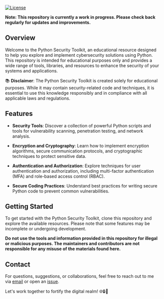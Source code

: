 [![License](https://img.shields.io/badge/license-MIT-blue.svg)](LICENSE)

**Note: This repository is currently a work in progress. Please check back regularly for updates and improvements.**

## Overview

Welcome to the Python Security Toolkit, an educational resource designed to help you explore and implement cybersecurity solutions using Python. This repository is intended for educational purposes only and provides a wide range of tools, libraries, and resources to enhance the security of your systems and applications.

📚 **Disclaimer**: The Python Security Toolkit is created solely for educational purposes. While it may contain security-related code and techniques, it is essential to use this knowledge responsibly and in compliance with all applicable laws and regulations.

## Features

- **Security Tools**: Discover a collection of powerful Python scripts and tools for vulnerability scanning, penetration testing, and network analysis.

- **Encryption and Cryptography**: Learn how to implement encryption algorithms, secure communication protocols, and cryptographic techniques to protect sensitive data.

- **Authentication and Authorization**: Explore techniques for user authentication and authorization, including multi-factor authentication (MFA) and role-based access control (RBAC).

- **Secure Coding Practices**: Understand best practices for writing secure Python code to prevent common vulnerabilities.


## Getting Started

To get started with the Python Security Toolkit, clone this repository and explore the available resources. Please note that some features may be incomplete or undergoing development.


**Do not use the tools and information provided in this repository for illegal or malicious purposes. The maintainers and contributors are not responsible for any misuse of the materials found here.**

## Contact

For questions, suggestions, or collaborations, feel free to reach out to me via [email](mailto:barisakyildiz) or open an [issue](https://github.com/barisakyildiz/Python-Security-Toolkit/issues).

Let's work together to fortify the digital realm! 🌐🔒🐍